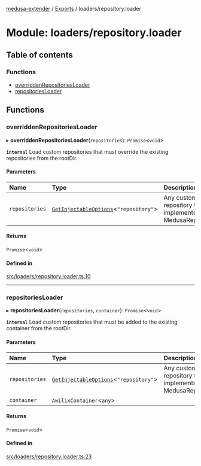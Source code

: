 [medusa-extender](../README.md) / [Exports](../modules.md) / loaders/repository.loader

# Module: loaders/repository.loader

## Table of contents

### Functions

- [overriddenRepositoriesLoader](loaders_repository_loader.md#overriddenrepositoriesloader)
- [repositoriesLoader](loaders_repository_loader.md#repositoriesloader)

## Functions

### overriddenRepositoriesLoader

▸ **overriddenRepositoriesLoader**(`repositories`): `Promise`<`void`\>

**`internal`**
Load custom repositories that must override the existing repositories from the rootDir.

#### Parameters

| Name | Type | Description |
| :------ | :------ | :------ |
| `repositories` | [`GetInjectableOptions`](types.md#getinjectableoptions)<``"repository"``\> | Any custom repository that implements MedusaRepository |

#### Returns

`Promise`<`void`\>

#### Defined in

[src/loaders/repository.loader.ts:10](https://github.com/adrien2p/medusa-extender/blob/80bf51f/src/loaders/repository.loader.ts#L10)

___

### repositoriesLoader

▸ **repositoriesLoader**(`repositories`, `container`): `Promise`<`void`\>

**`internal`**
Load custom repositories that must be added to the existing container from the rootDir.

#### Parameters

| Name | Type | Description |
| :------ | :------ | :------ |
| `repositories` | [`GetInjectableOptions`](types.md#getinjectableoptions)<``"repository"``\> | Any custom repository that implements MedusaRepository |
| `container` | `AwilixContainer`<`any`\> |  |

#### Returns

`Promise`<`void`\>

#### Defined in

[src/loaders/repository.loader.ts:23](https://github.com/adrien2p/medusa-extender/blob/80bf51f/src/loaders/repository.loader.ts#L23)
